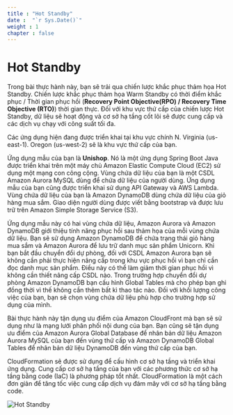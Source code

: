 ```yaml
---
title : "Hot Standby"
date :  "`r Sys.Date()`" 
weight : 1 
chapter : false
---
```

# Hot Standby

Trong bài thực hành này, bạn sẽ trải qua chiến lược khắc phục thảm họa Hot Standby. Chiến lược khắc phục thảm họa Warm Standby có thời điểm khắc phục  /  Thời gian phục hồi (**Recovery Point Objective(RPO) / Recovery Time Objective (RTO)**) thời gian thực. Đối với khu vực thứ cấp của chiến lược Hot Standby, dữ liệu sẽ hoạt động và cơ sở hạ tầng cốt lõi sẽ được cung cấp và các dịch vụ chạy với công suất tối đa.

Các ứng dụng hiện đang được triển khai tại khu vực chính N. Virginia (us-east-1). Oregon (us-west-2) sẽ là khu vực thứ cấp của bạn.

Ứng dụng mẫu của bạn là **Unishop**. Nó là một ứng dụng Spring Boot Java được triển khai trên một máy chủ Amazon Elastic Compute Cloud (EC2) sử dụng một mạng con công cộng. Vùng chứa dữ liệu của bạn là một CSDL Amazon Aurora  MySQL dùng để chứa dữ liệu của người dùng. Ứng dụng mẫu của bạn cũng được triển khai sử dụng API Gateway và AWS Lambda. Vùng chứa dữ liệu của bạn là Amazon DynamoDB dùng chứa dữ liệu của giỏ hàng mua sắm. Giao diện người dùng được viết bằng bootstrap và được lưu trữ trên Amazon Simple Storage Service (S3).

Ứng dụng mẫu này có hai vùng chứa dữ liệu, Amazon Aurora và Amazon DynamoDB giới thiệu tính năng phục hồi sau thảm họa của mỗi vùng chứa dữ liệu. Bạn sẽ sử dụng Amazon DynamoDB để chứa trạng thái giỏ hàng mua sắm và Amazon Aurora để lưu trữ danh mục sản phẩm Unicorn. Khi bạn bắt đầu chuyển đổi dự phòng, đối với CSDL Amazon Aurora bạn sẽ không cần phải thực hiện nâng cấp trong khu vực phục hồi vì bạn chỉ cần đọc danh mục sản phẩm. Điều này có thể làm giảm thời gian phục hồi vì không cần thiết nâng cấp CSDL nào. Trong trường hợp chuyển đổi dự phòng Amazon DynamoDB bạn cấu hình Global Tables mà cho phép bạn ghi đồng thời vì thế không cần thêm bất kì thao tác nào. Đối với khối lượng công việc của bạn, bạn sẽ chọn vùng chứa dữ liệu phù hợp cho trường hợp sử dụng của mình.

Bài thực hành này tận dụng ưu điểm của Amazon CloudFront mà bạn sẽ sử dụng như là mạng lưới phân phối nội dung của bạn. Bạn cũng sẽ tận dụng ưu điểm của Amazon Aurora Global Database để nhân bản dữ liệu Amazon Aurora MySQL của bạn đến vùng thứ cấp và Amazon DynamoDB Global Tables để nhân bản dữ liệu DynamoDB đến vùng thứ cấp của bạn.

CloudFormation sẽ được sử dụng để cấu hình cơ sở hạ tầng và triển khai ứng dụng. Cung cấp cơ sở hạ tầng của bạn với các phương thức cơ sở hạ tầng bằng code (IaC) là phương pháp tổt nhất. CloudFormation là một cách đơn giản để tăng tốc việc cung cấp dịch vụ đám mây với cơ sở hạ tầng bằng code.

![Hot Standby](/images/hotstandby.png?width=60pc)